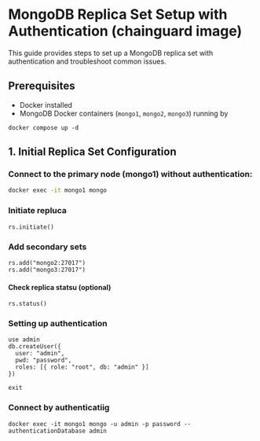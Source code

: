 # MongoDB Replica Set Setup with Authentication (chainguard image)

This guide provides steps to set up a MongoDB replica set with authentication and troubleshoot common issues.

## Prerequisites
- Docker installed
- MongoDB Docker containers (`mongo1`, `mongo2`, `mongo3`) running by
```
docker compose up -d
```

## 1. Initial Replica Set Configuration

### Connect to the primary node (mongo1) without authentication:
```bash
docker exec -it mongo1 mongo
```
### Initiate repluca
```
rs.initiate()
```

### Add secondary sets
```
rs.add("mongo2:27017")
rs.add("mongo3:27017")
```

#### Check replica statsu (optional)
```
rs.status()
```

### Setting up authentication
```
use admin
db.createUser({
  user: "admin",
  pwd: "password",
  roles: [{ role: "root", db: "admin" }]
})
```
```
exit
```

### Connect by authenticatiig
```
docker exec -it mongo1 mongo -u admin -p password --authenticationDatabase admin
```
